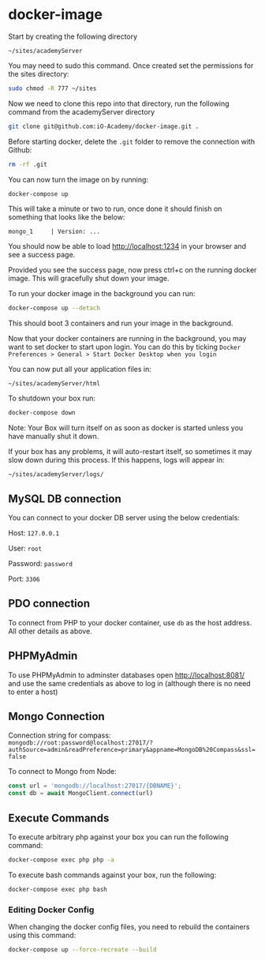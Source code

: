 # docker-image

Start by creating the following directory

```
~/sites/academyServer
```

You may need to sudo this command. Once created set the permissions for the sites directory:

```bash
sudo chmod -R 777 ~/sites
```

Now we need to clone this repo into that directory, run the following command from the academyServer directory

```bash
git clone git@github.com:iO-Academy/docker-image.git .
```

Before starting docker, delete the `.git` folder to remove the connection with Github:

```bash
rm -rf .git
```

You can now turn the image on by running:

```bash
docker-compose up
```

This will take a minute or two to run, once done it should finish on something that looks like the below:

```
mongo_1     | Version: ...
```

You should now be able to load [http://localhost:1234](http://localhost:1234) in your browser and see a success page.

Provided you see the success page, now press ctrl+c on the running docker image. This will gracefully shut down your image.

To run your docker image in the background you can run:

```bash
docker-compose up --detach
```

This should boot 3 containers and run your image in the background.

Now that your docker containers are running in the background, you may want to set docker to start upon login. You can do this by ticking `Docker Preferences > General > Start Docker Desktop when you login`

You can now put all your application files in:
```
~/sites/academyServer/html
```

To shutdown your box run:
```bash
docker-compose down
```

Note: Your Box will turn itself on as soon as docker is started unless you have manually shut it down.

If your box has any problems, it will auto-restart itself, so sometimes it may slow down during this process. If this happens, logs will appear in:
```
~/sites/academyServer/logs/
```

## MySQL DB connection

You can connect to your docker DB server using the below credentials:

Host: `127.0.0.1`

User: `root`

Password: `password`

Port: `3306`

## PDO connection

To connect from PHP to your docker container, use `db` as the host address.
All other details as above.

## PHPMyAdmin

To use PHPMyAdmin to adminster databases open [http://localhost:8081/](http://localhost:8081/) and use the same credentials as above to log in (although there is no need to enter a host)

## Mongo Connection

Connection string for compass:  
`mongodb://root:password@localhost:27017/?authSource=admin&readPreference=primary&appname=MongoDB%20Compass&ssl=false`

To connect to Mongo from Node:
```javascript
const url = 'mongodb://localhost:27017/{DBNAME}';
const db = await MongoClient.connect(url)
```

## Execute Commands

To execute arbitrary php against your box you can run the following command:

```bash
docker-compose exec php php -a
```

To execute bash commands against your box, run the following:

```bash
docker-compose exec php bash
```

### Editing Docker Config

When changing the docker config files, you need to rebuild the containers using this command:

```bash
docker-compose up --force-recreate --build
```
